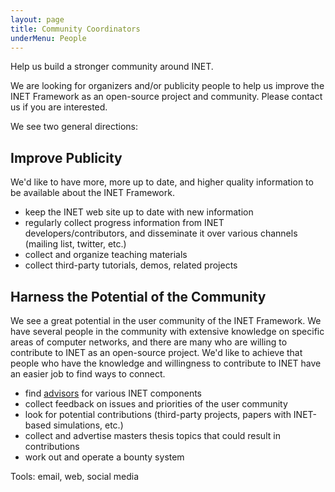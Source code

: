```yaml
---
layout: page
title: Community Coordinators
underMenu: People
---
```


<p class="lead">Help us build a stronger community around INET.</p>

<div class="alert alert-warning">
<p>We are looking for organizers and/or publicity people to help us
improve the INET Framework as an open-source project and community.
Please contact us if you are interested.</p>
</div>

We see two general directions:

## Improve Publicity

We'd like to have more, more up to date, and higher quality information to be available about the INET Framework.

*   keep the INET web site up to date with new information
*   regularly collect progress information from INET developers/contributors, and disseminate it over various channels (mailing list, twitter, etc.)
*   collect and organize teaching materials
*   collect third-party tutorials, demos, related projects

## Harness the Potential of the Community

We see a great potential in the user community of the INET Framework. We have several people in the community with extensive knowledge on specific areas of computer networks, and there are many who are willing to contribute to INET as an open-source project. We'd like to achieve that people who have the knowledge and willingness to contribute to INET have an easier job to find ways to connect.

*   find [advisors](ComponentAdvisors.html) for various INET components
*   collect feedback on issues and priorities of the user community
*   look for potential contributions (third-party projects, papers with INET-based simulations, etc.)
*   collect and advertise masters thesis topics that could result in contributions
*   work out and operate a bounty system

Tools: email, web, social media

